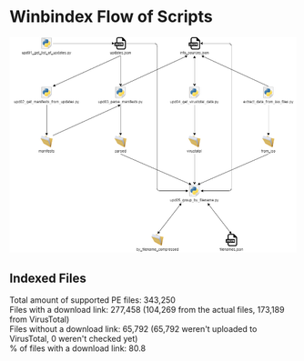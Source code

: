 # Winbindex Flow of Scripts

![winbindex-scripts-flow.png](winbindex-scripts-flow.png)

## Indexed Files

<!--FileStats-->
Total amount of supported PE files: 343,250  
Files with a download link: 277,458 (104,269 from the actual files, 173,189 from VirusTotal)  
Files without a download link: 65,792 (65,792 weren't uploaded to VirusTotal, 0 weren't checked yet)  
% of files with a download link: 80.8  
<!--/FileStats-->

